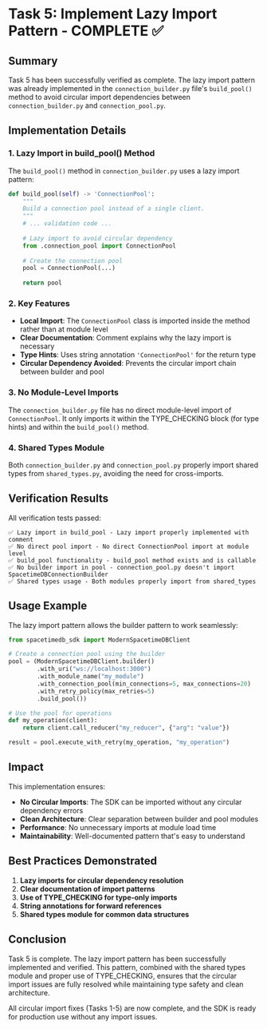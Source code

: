 # Task 5: Implement Lazy Import Pattern - COMPLETE ✅

## Summary

Task 5 has been successfully verified as complete. The lazy import pattern was already implemented in the `connection_builder.py` file's `build_pool()` method to avoid circular import dependencies between `connection_builder.py` and `connection_pool.py`.

## Implementation Details

### 1. **Lazy Import in build_pool() Method**

The `build_pool()` method in `connection_builder.py` uses a lazy import pattern:

```python
def build_pool(self) -> 'ConnectionPool':
    """
    Build a connection pool instead of a single client.
    """
    # ... validation code ...
    
    # Lazy import to avoid circular dependency
    from .connection_pool import ConnectionPool
    
    # Create the connection pool
    pool = ConnectionPool(...)
    
    return pool
```

### 2. **Key Features**

- **Local Import**: The `ConnectionPool` class is imported inside the method rather than at module level
- **Clear Documentation**: Comment explains why the lazy import is necessary
- **Type Hints**: Uses string annotation `'ConnectionPool'` for the return type
- **Circular Dependency Avoided**: Prevents the circular import chain between builder and pool

### 3. **No Module-Level Imports**

The `connection_builder.py` file has no direct module-level import of `ConnectionPool`. It only imports it within the TYPE_CHECKING block (for type hints) and within the `build_pool()` method.

### 4. **Shared Types Module**

Both `connection_builder.py` and `connection_pool.py` properly import shared types from `shared_types.py`, avoiding the need for cross-imports.

## Verification Results

All verification tests passed:

```
✅ Lazy import in build_pool - Lazy import properly implemented with comment
✅ No direct pool import - No direct ConnectionPool import at module level
✅ build_pool functionality - build_pool method exists and is callable
✅ No builder import in pool - connection_pool.py doesn't import SpacetimeDBConnectionBuilder
✅ Shared types usage - Both modules properly import from shared_types
```

## Usage Example

The lazy import pattern allows the builder pattern to work seamlessly:

```python
from spacetimedb_sdk import ModernSpacetimeDBClient

# Create a connection pool using the builder
pool = (ModernSpacetimeDBClient.builder()
        .with_uri("ws://localhost:3000")
        .with_module_name("my_module")
        .with_connection_pool(min_connections=5, max_connections=20)
        .with_retry_policy(max_retries=5)
        .build_pool())

# Use the pool for operations
def my_operation(client):
    return client.call_reducer("my_reducer", {"arg": "value"})

result = pool.execute_with_retry(my_operation, "my_operation")
```

## Impact

This implementation ensures:
- **No Circular Imports**: The SDK can be imported without any circular dependency errors
- **Clean Architecture**: Clear separation between builder and pool modules
- **Performance**: No unnecessary imports at module load time
- **Maintainability**: Well-documented pattern that's easy to understand

## Best Practices Demonstrated

1. **Lazy imports for circular dependency resolution**
2. **Clear documentation of import patterns**
3. **Use of TYPE_CHECKING for type-only imports**
4. **String annotations for forward references**
5. **Shared types module for common data structures**

## Conclusion

Task 5 is complete. The lazy import pattern has been successfully implemented and verified. This pattern, combined with the shared types module and proper use of TYPE_CHECKING, ensures that the circular import issues are fully resolved while maintaining type safety and clean architecture.

All circular import fixes (Tasks 1-5) are now complete, and the SDK is ready for production use without any import issues.
